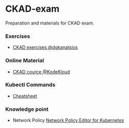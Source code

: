 # CKAD-exam
Preparation and materials for CKAD exam.


### Exercises
- [CKAD exercises @dgkanatsios](https://github.com/dgkanatsios/CKAD-exercises)

### Online Material
- [CKAD cource @KodeKloud](https://kodekloud.com/courses/certified-kubernetes-application-developer-ckad/)

### Kubectl Commands
- [Cheatsheet](https://kubernetes.io/docs/reference/kubectl/cheatsheet/)

### Knowledge point

- Network Policy
  [Network Policy Editor for Kubernetes](https://editor.cilium.io/)
